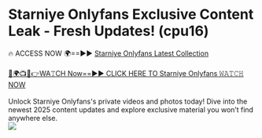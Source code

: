 # Starniye Onlyfans Exclusive Content Leak - Fresh Updates! (cpu16)

🔥 ACCESS NOW 🌍==►► <a href="https://tinyurl.com/kvy9nzfs" rel="nofollow">Starniye Onlyfans Latest Collection</a>
<br><br>
[🔴🌍📺📱👉WA𝚃CH Now==►► CLICK HERE TO Starniye Onlyfans 𝚆𝙰𝚃𝙲𝙷 NOW](https://tinyurl.com/kvy9nzfs)
<br><br>
Unlock Starniye Onlyfans's private videos and photos today! Dive into the newest 2025 content updates and explore exclusive material you won’t find anywhere else.
<br>
<a href="https://tinyurl.com/kvy9nzfs" rel="nofollow" data-target="animated-image.originalLink"><img src="https://camo.githubusercontent.com/8a4f000d20f83aca3bf7ec5f350d767afa0574a8a352519fd8cfa583a6f93a33/68747470733a2f2f692e696d6775722e636f6d2f644a486b345a712e676966" data-canonical-src="https://i.imgur.com/dJHk4Zq.gif" style="max-width: 100%; display: inline-block;" data-target="animated-image.originalImage"></a>
<br>
